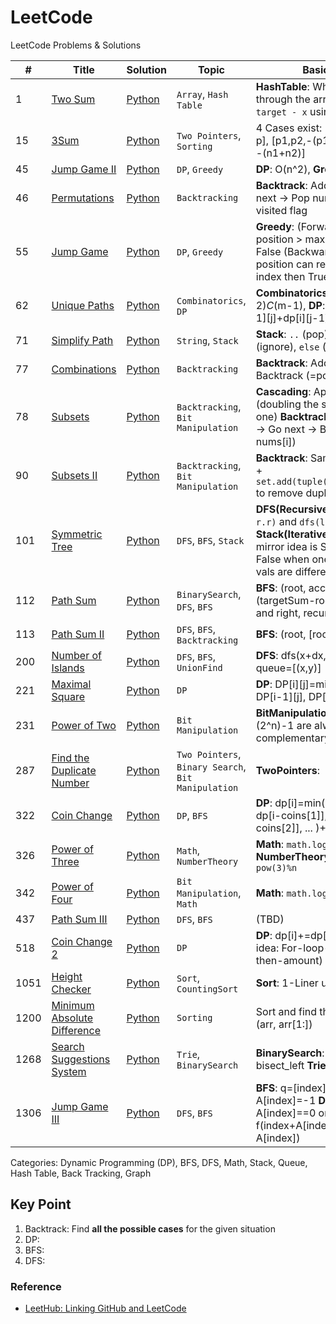# LeetCode
LeetCode Problems & Solutions
   
| # | Title | Solution | Topic | Basic Idea | 
|---| ----- | -------- | ------| ---------- |
|1 | [Two Sum](https://github.com/hyeseonko/LeetCode/tree/main/1-two-sum) | [Python](https://github.com/hyeseonko/LeetCode/blob/main/1-two-sum/1-two-sum.py) | `Array`, `Hash Table` | **HashTable**: While scanning through the array, wait for the `target - x` using hash map
|15 | [3Sum](https://github.com/hyeseonko/LeetCode/tree/main/15-3sum) | [Python](https://github.com/hyeseonko/LeetCode/blob/main/15-3sum/15-3sum.py) | `Two Pointers`, `Sorting` | 4 Cases exist: [0,0,0], [0,p,-p], [p1,p2,-(p1+p2)], [n1, n2, -(n1+n2)]
|45 | [Jump Game II](https://github.com/hyeseonko/LeetCode/tree/main/45-jump-game-ii) | [Python](https://github.com/hyeseonko/LeetCode/blob/main/45-jump-game-ii/45-jump-game-ii.py) | `DP`, `Greedy` | **DP**: O(n^2), **Greedy**: (TBD)
|46 | [Permutations](https://github.com/hyeseonko/LeetCode/tree/main/46-permutations) | [Python](https://github.com/hyeseonko/LeetCode/blob/main/46-permutations/46-permutations.py) | `Backtracking` | **Backtrack**: Add nums[i] -> Go next -> Pop nums[i] with visited flag
|55 | [Jump Game](https://github.com/hyeseonko/LeetCode/tree/main/55-jump-game) | [Python](https://github.com/hyeseonko/LeetCode/blob/main/55-jump-game/55-jump-game.py) | `DP`, `Greedy` | **Greedy**: (Forward) if cur position > max position then False (Backward) if last position can reach the first index then True
|62 | [Unique Paths](https://github.com/hyeseonko/LeetCode/tree/main/62-unique-paths) | [Python](https://github.com/hyeseonko/LeetCode/blob/main/62-unique-paths/62-unique-paths.py) | `Combinatorics`, `DP` | **Combinatorics**: (m+n-2)_C_(m-1), **DP**: dp[i][j]=dp[i-1][j]+dp[i][j-1] 
|71 | [Simplify Path](https://github.com/hyeseonko/LeetCode/tree/main/71-simplify-path) | [Python](https://github.com/hyeseonko/LeetCode/blob/main/71-simplify-path/71-simplify-path.py) | `String`, `Stack` | **Stack**: `..` (pop), `. or empty` (ignore), `else` (push) 
|77 | [Combinations](https://github.com/hyeseonko/LeetCode/tree/main/77-combinations) | [Python]() | `Backtracking` | **Backtrack**: Add i -> Go next -> Backtrack (=pop i)
|78 | [Subsets](https://github.com/hyeseonko/LeetCode/tree/main/78-subsets) | [Python](https://github.com/hyeseonko/LeetCode/blob/main/78-subsets/78-subsets.py) | `Backtracking`, `Bit Manipulation` | **Cascading**: Append nums[i] (doubling the size of previous one) **Backtrack**: Add nums[i] -> Go next -> Backtrack (=pop nums[i])
|90 | [Subsets II](https://github.com/hyeseonko/LeetCode/tree/main/90-subsets-ii) | [Python](https://github.com/hyeseonko/LeetCode/blob/main/90-subsets-ii/90-subsets-ii.py) | `Backtracking`, `Bit Manipulation` | **Backtrack**: Same idea as #78 + `set.add(tuple(sorted(list)))` to remove duplicates
|101 | [Symmetric Tree](https://github.com/hyeseonko/LeetCode/tree/main/101-symmetric-tree) | [Python](https://github.com/hyeseonko/LeetCode/blob/main/101-symmetric-tree/101-symmetric-tree.py) | `DFS`, `BFS`, `Stack` | **DFS(Recursive)**: `dfs(l.l, r.r)` and `dfs(l.r, r.l)` **Stack(Iterative)**: Basically, mirror idea is SAME & return False when one is None or vals are different
|112 | [Path Sum](https://github.com/hyeseonko/LeetCode/tree/main/112-path-sum) | [Python](https://github.com/hyeseonko/LeetCode/blob/main/112-path-sum/112-path-sum.py) | `BinarySearch`, `DFS`, `BFS` | **BFS**: (root, acc_sum)  **DFS**: (targetSum-root.val) for left and right, recursively
|113 | [Path Sum II](https://github.com/hyeseonko/LeetCode/tree/main/113-path-sum-ii) | [Python](https://github.com/hyeseonko/LeetCode/blob/main/113-path-sum-ii/113-path-sum-ii.py) | `DFS`, `BFS`, `Backtracking` | **BFS**: (root, [root.val])
|200 | [Number of Islands](https://github.com/hyeseonko/LeetCode/tree/main/200-number-of-islands) | [Python](https://github.com/hyeseonko/LeetCode/blob/main/200-number-of-islands/200-number-of-islands.py) | `DFS`, `BFS`, `UnionFind` | **DFS**: dfs(x+dx, y+dy) **BFS**: queue=[(x,y)]
|221 | [Maximal Square](https://github.com/hyeseonko/LeetCode/tree/main/221-maximal-square) | [Python](https://github.com/hyeseonko/LeetCode/blob/main/221-maximal-square/221-maximal-square.py) | `DP` | **DP**: DP[i][j]=min(DP[i][j-1], DP[i-1][j], DP[i-1][j-1])+1
|231 | [Power of Two](https://github.com/hyeseonko/LeetCode/tree/main/231-power-of-two) | [Python](https://github.com/hyeseonko/LeetCode/blob/main/231-power-of-two/231-power-of-two.py) | `Bit Manipulation` | **BitManipulation**: (2^n) and (2^n)-1 are always complementary 
|287 | [Find the Duplicate Number](https://github.com/hyeseonko/LeetCode/tree/main/287-find-the-duplicate-number) | [Python](https://github.com/hyeseonko/LeetCode/blob/main/287-find-the-duplicate-number/287-find-the-duplicate-number.py) | `Two Pointers`, `Binary Search`, `Bit Manipulation` | **TwoPointers**:
|322 | [Coin Change](https://github.com/hyeseonko/LeetCode/tree/main/322-coin-change) | [Python](https://github.com/hyeseonko/LeetCode/blob/main/322-coin-change/322-coin-change.py) | `DP`, `BFS` | **DP**: dp[i]=min(dp[i-coins[0]], dp[i-coins[1]], dp[i-coins[2]], ... )+1
|326 | [Power of Three](https://github.com/hyeseonko/LeetCode/tree/main/326-power-of-three) | [Python](https://github.com/hyeseonko/LeetCode/blob/main/326-power-of-three/326-power-of-three.py) | `Math`, `NumberTheory` | **Math**: `math.log(n, 3)`, **NumberTheory**: Check `max pow(3)%n `
|342 | [Power of Four](https://github.com/hyeseonko/LeetCode/tree/main/342-power-of-four) | [Python](https://github.com/hyeseonko/LeetCode/blob/main/342-power-of-four/342-power-of-four.py) | `Bit Manipulation`, `Math` | **Math**: `math.log(n, 4)`
|437 | [Path Sum III](https://github.com/hyeseonko/LeetCode/tree/main/437-path-sum-iii) | [Python](https://github.com/hyeseonko/LeetCode/blob/main/437-path-sum-iii/437-path-sum-iii.py) | `DFS`, `BFS` | (TBD)
|518 | [Coin Change 2](https://github.com/hyeseonko/LeetCode/tree/main/518-coin-change-2) | [Python](https://github.com/hyeseonko/LeetCode/blob/main/518-coin-change-2/518-coin-change-2.py) | `DP` | **DP**: dp[i]+=dp[i-coin] (Key idea: For-loop-coin-first-then-amount)
|1051 | [Height Checker](https://github.com/hyeseonko/LeetCode/tree/main/1051-height-checker) | [Python](https://github.com/hyeseonko/LeetCode/blob/main/1051-height-checker/1051-height-checker.py) | `Sort`, `CountingSort` | **Sort**: 1-Liner using zip & sort
|1200 | [Minimum Absolute Difference](https://github.com/hyeseonko/LeetCode/tree/main/1200-minimum-absolute-difference) | [Python](https://github.com/hyeseonko/LeetCode/blob/main/1200-minimum-absolute-difference/1200-minimum-absolute-difference.py) | `Sorting` | Sort and find the min with zip (arr, arr[1:])
|1268 | [Search Suggestions System](https://github.com/hyeseonko/LeetCode/tree/main/1268-search-suggestions-system) | [Python](https://github.com/hyeseonko/LeetCode/blob/main/1268-search-suggestions-system/1268-search-suggestions-system.py) | `Trie`, `BinarySearch` | **BinarySearch**: sort and bisect_left **Trie**: (TBD)
|1306 | [Jump Game III](https://github.com/hyeseonko/LeetCode/tree/main/1306-jump-game-iii) | [Python](https://github.com/hyeseonko/LeetCode/blob/main/1306-jump-game-iii/1306-jump-game-iii.py) | `DFS`, `BFS` | **BFS**: q=[index] and A[index]=-1 **DFS**: return A[index]==0 or f(index+A[index]) or f(index-A[index])

Categories: Dynamic Programming (DP), BFS, DFS, Math, Stack, Queue, Hash Table, Back Tracking, Graph
## Key Point
1. Backtrack: Find **all the possible cases** for the given situation
2. DP:
3. BFS:
4. DFS:

### Reference
- [LeetHub: Linking GitHub and LeetCode](https://github.com/QasimWani/LeetHub)
 
